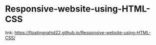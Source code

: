 # Responsive-website-using-HTML-CSS
link: https://floatingnahid22.github.io/Responsive-website-using-HTML-CSS/
